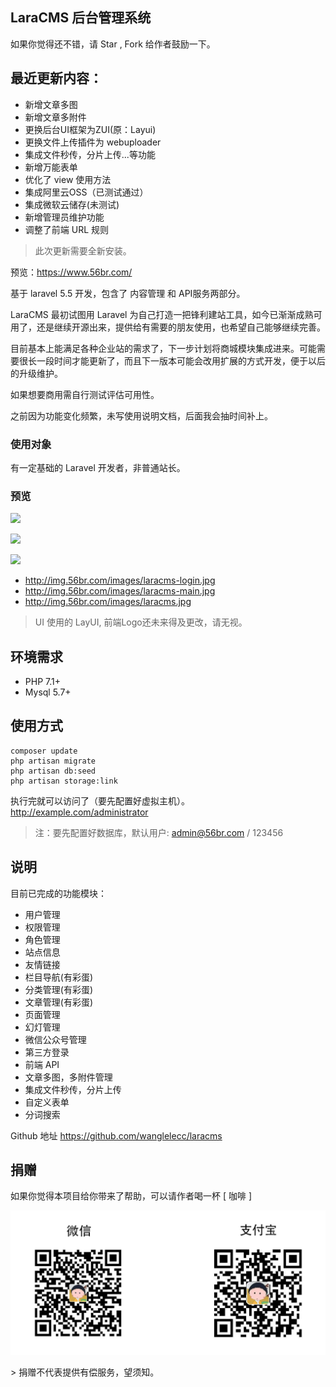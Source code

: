 ## LaraCMS 后台管理系统 

如果你觉得还不错，请 Star , Fork 给作者鼓励一下。

## 最近更新内容：
- 新增文章多图
- 新增文章多附件
- 更换后台UI框架为ZUI(原：Layui)
- 更换文件上传插件为 webuploader
- 集成文件秒传，分片上传...等功能
- 新增万能表单
- 优化了 view 使用方法
- 集成阿里云OSS（已测试通过）
- 集成微软云储存(未测试)
- 新增管理员维护功能
- 调整了前端 URL 规则

> 此次更新需要全新安装。

预览：https://www.56br.com/

基于 laravel 5.5 开发，包含了 内容管理 和 API服务两部分。

LaraCMS 最初试图用 Laravel 为自己打造一把锋利建站工具，如今已渐渐成熟可用了，还是继续开源出来，提供给有需要的朋友使用，也希望自己能够继续完善。

目前基本上能满足各种企业站的需求了，下一步计划将商城模块集成进来。可能需要很长一段时间才能更新了，而且下一版本可能会改用扩展的方式开发，便于以后的升级维护。

如果想要商用需自行测试评估可用性。

之前因为功能变化频繁，未写使用说明文档，后面我会抽时间补上。

### 使用对象
有一定基础的 Laravel 开发者，非普通站长。

### 预览

<p><img src="http://img.56br.com/images/laracms-login.png"></p>
<p><img src="http://img.56br.com/images/laracms-main.png"></p>
<p><img src="http://img.56br.com/images/laracms.jpg"></p>

- http://img.56br.com/images/laracms-login.jpg
- http://img.56br.com/images/laracms-main.jpg
- http://img.56br.com/images/laracms.jpg

> UI 使用的 LayUI, 前端Logo还未来得及更改，请无视。

## 环境需求

- PHP 7.1+
- Mysql 5.7+

## 使用方式

```shell
composer update
php artisan migrate
php artisan db:seed
php artisan storage:link
```
执行完就可以访问了（要先配置好虚拟主机）。
http://example.com/administrator

> 注：要先配置好数据库，默认用户: admin@56br.com / 123456

## 说明

目前已完成的功能模块：
- 用户管理
- 权限管理
- 角色管理
- 站点信息
- 友情链接
- 栏目导航(有彩蛋)
- 分类管理(有彩蛋)
- 文章管理(有彩蛋)
- 页面管理
- 幻灯管理
- 微信公众号管理
- 第三方登录
- 前端 API
- 文章多图，多附件管理
- 集成文件秒传，分片上传
- 自定义表单
- 分词搜索

Github 地址 https://github.com/wanglelecc/laracms

## 捐赠
如果你觉得本项目给你带来了帮助，可以请作者喝一杯 [ 咖啡 ]
<p><img src="./public/images/pay.jpg"></p>
> 捐赠不代表提供有偿服务，望须知。
